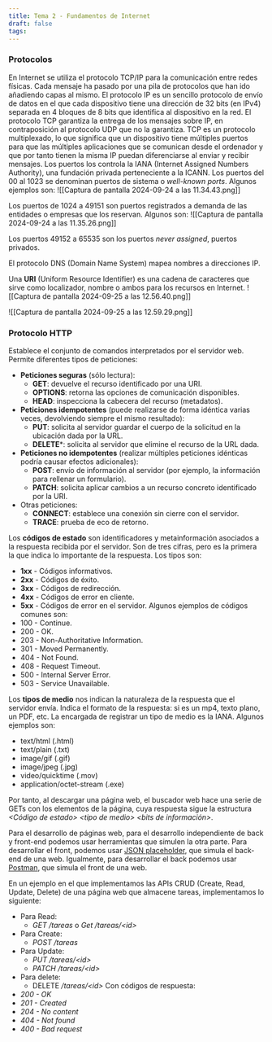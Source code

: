 ```yaml
---
title: Tema 2 - Fundamentos de Internet
draft: false
tags:
---
```


### Protocolos
En Internet se utiliza el protocolo TCP/IP para la comunicación entre redes físicas. Cada mensaje ha pasado por una pila de protocolos que han ido añadiendo capas al mismo.
El protocolo IP es un sencillo protocolo de envío de datos en el que cada dispositivo tiene una dirección de 32 bits (en IPv4) separada en 4 bloques de 8 bits que identifica al dispositivo en la red.
El protocolo TCP garantiza la entrega de los mensajes sobre IP, en contraposición al protocolo UDP que no la garantiza. TCP es un protocolo multiplexado, lo que significa que un dispositivo tiene múltiples puertos para que las múltiples aplicaciones que se comunican desde el ordenador y que por tanto tienen la misma IP puedan diferenciarse al enviar y recibir mensajes. Los puertos los controla la IANA (Internet Assigned Numbers Authority), una fundación privada perteneciente a la ICANN. Los puertos del 00 al 1023 se denominan puertos de sistema o *well-known ports*. Algunos ejemplos son:
![[Captura de pantalla 2024-09-24 a las 11.34.43.png]]

Los puertos de 1024 a 49151 son puertos registrados a demanda de las entidades o empresas que los reservan. Algunos son:
![[Captura de pantalla 2024-09-24 a las 11.35.26.png]]

Los puertos 49152 a 65535 son los puertos *never assigned*, puertos privados.

El protocolo DNS (Domain Name System) mapea nombres a direcciones IP.

Una **URI** (Uniform Resource Identifier) es una cadena de caracteres que sirve como localizador, nombre o ambos para los recursos en Internet.
![[Captura de pantalla 2024-09-25 a las 12.56.40.png]]

![[Captura de pantalla 2024-09-25 a las 12.59.29.png]]

### Protocolo HTTP
Establece el conjunto de comandos interpretados por el servidor web. Permite diferentes tipos de peticiones:
- **Peticiones seguras** (sólo lectura):
	- **GET**: devuelve el recurso identificado por una URI.
	- **OPTIONS**: retorna las opciones de comunicación disponibles.
	- **HEAD**: inspecciona la cabecera del recurso (metadatos).
- **Peticiones idempotentes** (puede realizarse de forma idéntica varias veces, devolviendo siempre el mismo resultado):
	- **PUT**: solicita al servidor guardar el cuerpo de la solicitud en la ubicación dada por la URL.
	- **DELETE***: solicita al servidor que elimine el recurso de la URL dada.
- **Peticiones no idempotentes** (realizar múltiples peticiones idénticas podría causar efectos adicionales):
	- **POST**: envío de información al servidor (por ejemplo, la información para rellenar un formulario).
	- **PATCH**: solicita aplicar cambios a un recurso concreto identificado por la URI.
- Otras peticiones:
	- **CONNECT**: establece una conexión sin cierre con el servidor.
	- **TRACE**: prueba de eco de retorno.

Los **códigos de estado** son identificadores y metainformación asociados a la respuesta recibida por el servidor. Son de tres cifras, pero es la primera la que indica lo importante de la respuesta. Los tipos son:
- **1xx** - Códigos informativos.
- **2xx** - Códigos de éxito.
- **3xx** - Códigos de redirección.
- **4xx** - Códigos de error en cliente.
- **5xx** - Códigos de error en el servidor.
Algunos ejemplos de códigos comunes son:
- 100 - Continue.
- 200 - OK.
- 203 - Non-Authoritative Information.
- 301 - Moved Permanently.
- 404 - Not Found.
- 408 - Request Timeout.
- 500 - Internal Server Error.
- 503 - Service Unavailable.

Los **tipos de medio** nos indican la naturaleza de la respuesta que el servidor envía. Indica el formato de la respuesta: si es un mp4, texto plano, un PDF, etc. La encargada de registrar un tipo de medio es la IANA. Algunos ejemplos son:
- text/html (.html)
- text/plain (.txt)
- image/gif (.gif)
- image/jpeg (.jpg)
- video/quicktime (.mov)
- application/octet-stream (.exe)

Por tanto, al descargar una página web, el buscador web hace una serie de GETs con los elementos de la página, cuya respuesta sigue la estructura *<Código de estado> <tipo de* *medio> <bits de información>*.

Para el desarrollo de páginas web, para el desarrollo independiente de back y front-end podemos usar herramientas que simulen la otra parte. Para desarrollar el front, podemos usar [JSON placeholder](https://jsonplaceholder.typicode.com), que simula el back-end de una web. Igualmente, para desarrollar el back podemos usar [Postman](https://www.postman.com), que simula el front de una web.

En un ejemplo en el que implementamos las APIs CRUD (Create, Read, Update, Delete) de una página web que almacene tareas, implementamos lo siguiente:
- Para Read:
	- *GET /tareas* o *Get /tareas/\<id\>*
- Para Create:
	- *POST /tareas*
- Para Update:
	- *PUT /tareas/\<id\>*
	- *PATCH /tareas/\<id\>*
- Para delete:
	- DELETE */tareas/\<id\>*
Con códigos de respuesta:
- *200 - OK*
- *201 - Created*
- *204 - No content*
- *404 - Not found*
- *400 - Bad request*